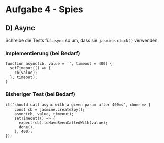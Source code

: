 # Aufgabe 4 - Spies

## D) Async

Schreibe die Tests für `async` so um, dass sie `jasmine.clock()` verwenden.

### Implementierung (bei Bedarf)
```
function async(cb, value = '', timeout = 400) {
  setTimeout(() => {
    cb(value);
  }, timeout);
}
```

### Bisheriger Test (bei Bedarf)
```
it('should call async with a given param after 400ms', done => {
    const cb = jasmine.createSpy();
    async(cb, value, timeout);
    setTimeout(() => {
      expect(cb).toHaveBeenCalledWith(value);
      done();
    }, 400);
});
```
